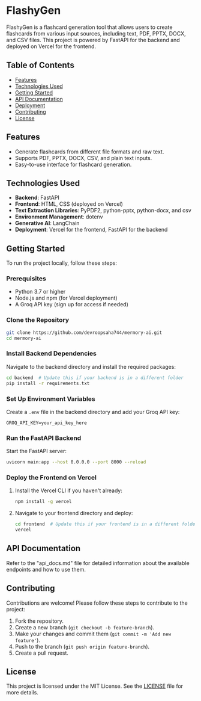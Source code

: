 # FlashyGen

FlashyGen is a flashcard generation tool that allows users to create flashcards from various input sources, including text, PDF, PPTX, DOCX, and CSV files. This project is powered by FastAPI for the backend and deployed on Vercel for the frontend.

## Table of Contents

- [Features](#features)
- [Technologies Used](#technologies-used)
- [Getting Started](#getting-started)
- [API Documentation](#api-documentation)
- [Deployment](#deployment)
- [Contributing](#contributing)
- [License](#license)

## Features

- Generate flashcards from different file formats and raw text.
- Supports PDF, PPTX, DOCX, CSV, and plain text inputs.
- Easy-to-use interface for flashcard generation.

## Technologies Used

- **Backend**: FastAPI
- **Frontend**: HTML, CSS (deployed on Vercel)
- **Text Extraction Libraries**: PyPDF2, python-pptx, python-docx, and csv
- **Environment Management**: dotenv
- **Generative AI**: LangChain
- **Deployment**: Vercel for the frontend, FastAPI for the backend

## Getting Started

To run the project locally, follow these steps:

### Prerequisites

- Python 3.7 or higher
- Node.js and npm (for Vercel deployment)
- A Groq API key (sign up for access if needed)

### Clone the Repository

```bash
git clone https://github.com/devroopsaha744/mermory-ai.git
cd mermory-ai
```

### Install Backend Dependencies

Navigate to the backend directory and install the required packages:

```bash
cd backend  # Update this if your backend is in a different folder
pip install -r requirements.txt
```

### Set Up Environment Variables

Create a `.env` file in the backend directory and add your Groq API key:

```plaintext
GROQ_API_KEY=your_api_key_here
```

### Run the FastAPI Backend

Start the FastAPI server:

```bash
uvicorn main:app --host 0.0.0.0 --port 8000 --reload
```

### Deploy the Frontend on Vercel

1. Install the Vercel CLI if you haven't already:

   ```bash
   npm install -g vercel
   ```

2. Navigate to your frontend directory and deploy:

   ```bash
   cd frontend  # Update this if your frontend is in a different folder
   vercel
   ```

## API Documentation

Refer to the "api_docs.md" file for detailed information about the available endpoints and how to use them.

## Contributing

Contributions are welcome! Please follow these steps to contribute to the project:

1. Fork the repository.
2. Create a new branch (`git checkout -b feature-branch`).
3. Make your changes and commit them (`git commit -m 'Add new feature'`).
4. Push to the branch (`git push origin feature-branch`).
5. Create a pull request.

## License

This project is licensed under the MIT License. See the [LICENSE](LICENSE) file for more details.


